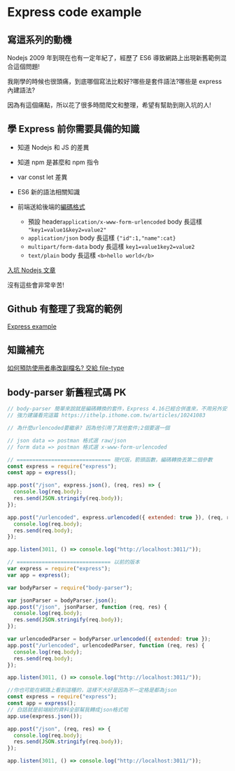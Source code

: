 # Express code example

## 寫這系列的動機

Nodejs 2009 年到現在也有一定年紀了，經歷了 ES6 導致網路上出現新舊範例混合這個問題!

我剛學的時候也很頭痛，到底哪個寫法比較好?哪些是套件語法?哪些是 express 內建語法?

因為有這個痛點，所以花了很多時間爬文和整理，希望有幫助到剛入坑的人!

## 學 Express 前你需要具備的知識

- 知道 Nodejs 和 JS 的差異
- 知道 npm 是甚麼和 npm 指令
- var const let 差異
- ES6 新的語法相關知識

- 前端送給後端的[編碼格式](https://notfalse.net/40/http-representation#Content-Encoding)
  - 預設 header`application/x-www-form-urlencoded` body 長這樣 `"key1=value1&key2=value2"`
  - `application/json` body 長這樣 `{"id":1,"name":cat}`
  - `multipart/form-data` body 長這樣 `key1=value1key2=value2`
  - `text/plain` body 長這樣 `<b>hello world</b>`

[入坑 Nodejs 文章](https://dpes5407.medium.com/%E5%BE%9E%E9%9B%B6%E9%96%8B%E5%A7%8B%E5%AF%AB%E5%BE%8C%E7%AB%AF-%E7%B4%80%E9%8C%84-29689432f9f8)

沒有這些會非常辛苦!

## Github 有整理了我寫的範例

[Express example](https://github.com/todomonster/template-code-example/tree/main/express/express4)

## 知識補充

[如何預防使用者串改副檔名? 交給 file-type](/blog-vuepress/backend/express/file-type.html)

## body-parser 新舊程式碼 PK

```js
// body-parser 簡單來說就是編碼轉換的套件，Express 4.16已經合併進來，不用另外安裝
// 強力建議看完這篇 https://ithelp.ithome.com.tw/articles/10241083

// 為什麼urlencoded要繼承? 因為他引用了其他套件;2個要選一個

// json data => postman 格式選 raw/json
// form data => postman 格式選 x-www-form-urlencoded

// ============================== 現代版，箭頭函數，編碼轉換丟第二個參數
const express = require("express");
const app = express();

app.post("/json", express.json(), (req, res) => {
  console.log(req.body);
  res.send(JSON.stringify(req.body));
});

app.post("/urlencoded", express.urlencoded({ extended: true }), (req, res) => {
  console.log(req.body);
  res.send(req.body);
});

app.listen(3011, () => console.log("http://localhost:3011/"));
```

```js
// ============================== 以前的版本
var express = require("express");
var app = express();

var bodyParser = require("body-parser");

var jsonParser = bodyParser.json();
app.post("/json", jsonParser, function (req, res) {
  console.log(req.body);
  res.send(JSON.stringify(req.body));
});

var urlencodedParser = bodyParser.urlencoded({ extended: true });
app.post("/urlencoded", urlencodedParser, function (req, res) {
  console.log(req.body);
  res.send(req.body);
});

app.listen(3011, () => console.log("http://localhost:3011/"));
```

```js
//你也可能在網路上看到這種的，這樣不大好是因為不一定格是都為json
const express = require("express");
const app = express();
// 白話就是前端給的資料全部幫我轉成json格式啦
app.use(express.json());

app.post("/json", (req, res) => {
  console.log(req.body);
  res.send(JSON.stringify(req.body));
});

app.listen(3011, () => console.log("http://localhost:3011/"));
```
